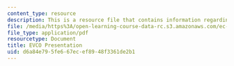 ```yaml
---
content_type: resource
description: This is a resource file that contains information regarding EVCO presentation.
file: /media/https%3A/open-learning-course-data-rc.s3.amazonaws.com/ec-715-d-lab-disseminating-innovations-for-the-common-good-spring-2007/d6a84e795fe667ecef8948f3361de2b1_MITEC_715S07_evco_pre.pdf
file_type: application/pdf
resourcetype: Document
title: EVCO Presentation
uid: d6a84e79-5fe6-67ec-ef89-48f3361de2b1
---
```

